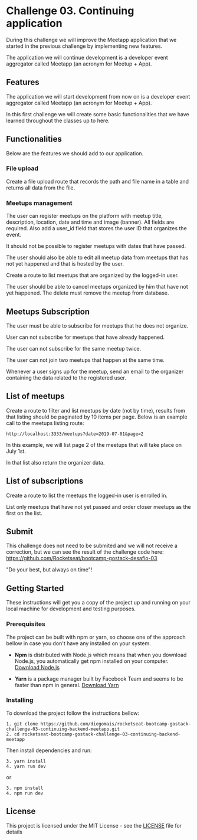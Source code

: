 # Challenge 03. Continuing application

During this challenge we will improve the Meetapp application that we started in the previous challenge by implementing new features.

The application we will continue development is a developer event aggregator called Meetapp (an acronym for Meetup + App).

## Features

The application we will start development from now on is a developer event aggregator called Meetapp (an acronym for Meetup + App).

In this first challenge we will create some basic functionalities that we have learned throughout the classes up to here.

## Functionalities

Below are the features we should add to our application.

### File upload

Create a file upload route that records the path and file name in a table and returns all data from the file.

### Meetups management

The user can register meetups on the platform with meetup title, description, location, date and time and image (banner). All fields are required. Also add a user_id field that stores the user ID that organizes the event.

It should not be possible to register meetups with dates that have passed.

The user should also be able to edit all meetup data from meetups that has not yet happened and that is hosted by the user.

Create a route to list meetups that are organized by the logged-in user.

The user should be able to cancel meetups organized by him that have not yet happened. The delete must remove the meetup from database.

## Meetups Subscription

The user must be able to subscribe for meetups that he does not organize.

User can not subscribe for meetups that have already happened.

The user can not subscribe for the same meetup twice.

The user can not join two meetups that happen at the same time.

Whenever a user signs up for the meetup, send an email to the organizer containing the data related to the registered user.

## List of meetups

Create a route to filter and list meetups by date (not by time), results from that listing should be paginated by 10 items per page. Below is an example call to the meetups listing route:

```
http://localhost:3333/meetups?date=2019-07-01&page=2
```

In this example, we will list page 2 of the meetups that will take place on July 1st.

In that list also return the organizer data.

## List of subscriptions

Create a route to list the meetups the logged-in user is enrolled in.

List only meetups that have not yet passed and order closer meetups as the first on the list.

## Submit

This challenge does not need to be submited and we will not receive a correction, but we can see the result of the challenge code here: https://github.com/Rocketseat/bootcamp-gostack-desafio-03

"Do your best, but always on time"!

## Getting Started

These instructions will get you a copy of the project up and running on your local machine for development and testing purposes.

### Prerequisites

The project can be built with npm or yarn, so choose one of the approach bellow in case you don't have any installed on your system.

* **Npm** is distributed with Node.js which means that when you download Node.js, you automatically get npm installed on your computer. [Download Node.js](https://nodejs.org/en/download/)

* **Yarn** is a package manager built by Facebook Team and seems to be faster than npm in general.  [Download Yarn](https://yarnpkg.com/en/docs/install)

### Installing

To download the project follow the instructions bellow:

```
1. git clone https://github.com/diegomais/rocketseat-bootcamp-gostack-challenge-03-continuing-backend-meetapp.git
2. cd rocketseat-bootcamp-gostack-challenge-03-continuing-backend-meetapp
```

Then install dependencies and run:

```
3. yarn install
4. yarn run dev
```

or

```
3. npm install
4. npm run dev
```

## License

This project is licensed under the MIT License - see the [LICENSE](LICENSE) file for details
